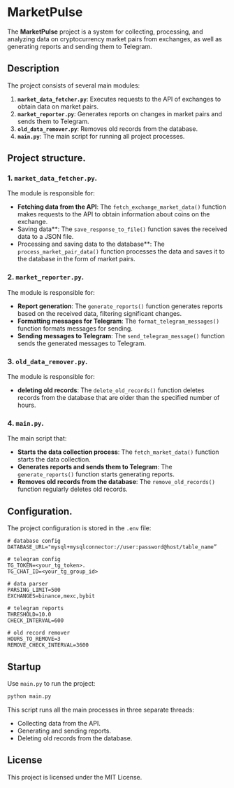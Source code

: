 # MarketPulse

The **MarketPulse** project is a system for collecting, processing, and analyzing data on cryptocurrency market pairs from exchanges, as well as generating reports and sending them to Telegram. 

## Description

The project consists of several main modules:

1. **`market_data_fetcher.py`**: Executes requests to the API of exchanges to obtain data on market pairs.
2. **`market_reporter.py`**: Generates reports on changes in market pairs and sends them to Telegram.
3. **`old_data_remover.py`**: Removes old records from the database.
4. **`main.py`**: The main script for running all project processes.

## Project structure.

### 1. `market_data_fetcher.py`.

The module is responsible for:

- **Fetching data from the API**: The `fetch_exchange_market_data()` function makes requests to the API to obtain information about coins on the exchange.
- Saving data**: The `save_response_to_file()` function saves the received data to a JSON file.
- Processing and saving data to the database**: The `process_market_pair_data()` function processes the data and saves it to the database in the form of market pairs.

### 2. `market_reporter.py`.

The module is responsible for:

- **Report generation**: The `generate_reports()` function generates reports based on the received data, filtering significant changes.
- **Formatting messages for Telegram**: The `format_telegram_messages()` function formats messages for sending.
- **Sending messages to Telegram**: The `send_telegram_message()` function sends the generated messages to Telegram.

### 3. `old_data_remover.py`.

The module is responsible for:

- **deleting old records**: The `delete_old_records()` function deletes records from the database that are older than the specified number of hours.

### 4. `main.py`.

The main script that:

- **Starts the data collection process**: The `fetch_market_data()` function starts the data collection.
- **Generates reports and sends them to Telegram**: The `generate_reports()` function starts generating reports.
- **Removes old records from the database**: The `remove_old_records()` function regularly deletes old records.

## Configuration.

The project configuration is stored in the `.env` file:

```env
# database config
DATABASE_URL="mysql+mysqlconnector://user:password@host/table_name”

# telegram config
TG_TOKEN=<your_tg_token>.
TG_CHAT_ID=<your_tg_group_id>

# data parser
PARSING_LIMIT=500
EXCHANGES=binance,mexc,bybit

# telegram reports
THRESHOLD=10.0
CHECK_INTERVAL=600

# old record remover
HOURS_TO_REMOVE=3
REMOVE_CHECK_INTERVAL=3600
```

## Startup

Use `main.py` to run the project:

```bash
python main.py
```

This script runs all the main processes in three separate threads:

- Collecting data from the API.
- Generating and sending reports.
- Deleting old records from the database.

## License

This project is licensed under the MIT License.
